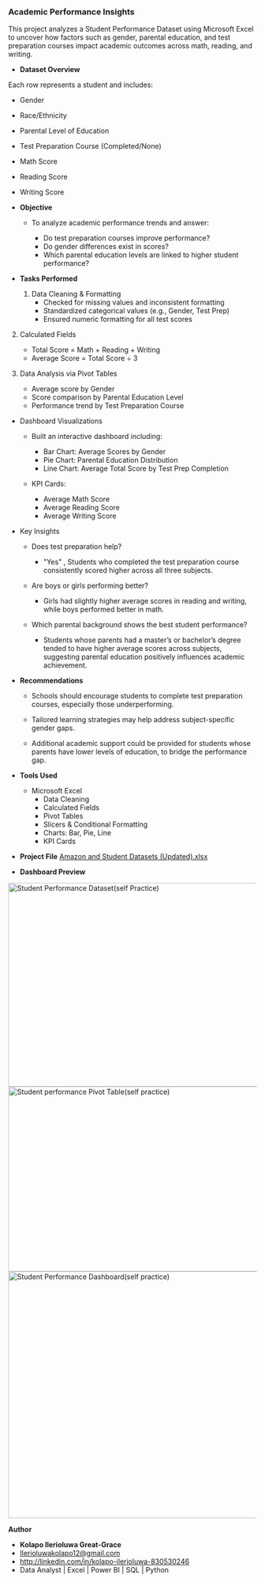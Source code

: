 ### Academic Performance Insights 

This project analyzes a Student Performance Dataset using Microsoft Excel to uncover how factors such as gender, parental education, and test preparation courses impact academic outcomes across math, reading, and writing.

- **Dataset Overview**
  
Each row represents a student and includes:
  - Gender
  - Race/Ethnicity
  - Parental Level of Education
  - Test Preparation Course (Completed/None)
  - Math Score
  - Reading Score
  - Writing Score

- **Objective**
  
  - To analyze academic performance trends and answer:
    
    - Do test preparation courses improve performance?
    - Do gender differences exist in scores?
    - Which parental education levels are linked to higher student performance?

- **Tasks Performed**
  
  1. Data Cleaning & Formatting
     - Checked for missing values and inconsistent formatting
     - Standardized categorical values (e.g., Gender, Test Prep)
     - Ensured numeric formatting for all test scores

 2. Calculated Fields
     - Total Score = Math + Reading + Writing
     - Average Score = Total Score ÷ 3

 3. Data Analysis via Pivot Tables
     - Average score by Gender
     - Score comparison by Parental Education Level
     - Performance trend by Test Preparation Course

- Dashboard Visualizations
  - Built an interactive dashboard including:
    - Bar Chart: Average Scores by Gender
    - Pie Chart: Parental Education Distribution
    - Line Chart: Average Total Score by Test Prep Completion

  - KPI Cards:
    - Average Math Score
    - Average Reading Score
    - Average Writing Score

- Key Insights
  - Does test preparation help?
      - "Yes" , Students who completed the test preparation course consistently scored higher across all three subjects.

  - Are boys or girls performing better?
     - Girls had slightly higher average scores in reading and writing, while boys performed better in math.

  - Which parental background shows the best student performance?
     - Students whose parents had a master’s or bachelor’s degree tended to have higher average scores across subjects, suggesting parental education positively influences academic achievement.

- **Recommendations**
    - Schools should encourage students to complete test preparation courses, especially those underperforming.

    - Tailored learning strategies may help address subject-specific gender gaps.

    - Additional academic support could be provided for students whose parents have lower levels of education, to bridge the performance gap.

- **Tools Used**
  - Microsoft Excel
     - Data Cleaning
     - Calculated Fields
     - Pivot Tables
     - Slicers & Conditional Formatting
     - Charts: Bar, Pie, Line
     - KPI Cards

- **Project File**
[Amazon and Student Datasets (Updated).xlsx](https://github.com/user-attachments/files/21669851/Amazon.and.Student.Datasets.Updated.xlsx)

- **Dashboard Preview**
<img width="1283" height="412" alt="Student Performance Dataset(self Practice)" src="https://github.com/user-attachments/assets/e54b024d-3c17-4c81-985e-0ec4773dee68" />
<img width="1247" height="374" alt="Student performance Pivot Table(self practice)" src="https://github.com/user-attachments/assets/e159a391-5311-4f46-bca8-cb812931bf45" />
<img width="1206" height="499" alt="Student Performance Dashboard(self practice)" src="https://github.com/user-attachments/assets/8af2a5a0-2a58-41c1-959d-376763b161f6" />

 **Author**
- **Kolapo Ilerioluwa Great-Grace**
- Ilerioluwakolapo12@gmail.com
- http://linkedin.com/in/kolapo-ilerioluwa-830530246
- Data Analyst | Excel | Power BI | SQL | Python


